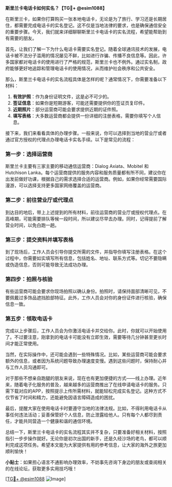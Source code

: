 **斯里兰卡电话卡如何实名？【TG💪+ @esim1088】**

在斯里兰卡，如果你打算购买一张本地电话卡，无论是为了旅行、学习还是长期居住，都需要完成电话卡的实名登记。这不仅是当地法律的要求，也是确保通信安全的重要步骤。今天，我们就来详细聊聊斯里兰卡电话卡的实名流程，希望能帮助到有需要的朋友。

首先，让我们了解一下为什么电话卡需要实名登记。随着全球通讯技术的发展，电话卡被不法分子滥用的情况屡见不鲜，比如进行诈骗、传播不良信息等。因此，许多国家都对电话卡的使用进行了严格的规范，斯里兰卡也不例外。通过实名制，政府能够更好地追踪和管理电话卡的使用情况，从而维护社会秩序和公共安全。

那么，斯里兰卡电话卡的实名流程具体是怎样的呢？通常情况下，你需要准备以下材料：

1. **有效护照**：作为身份证明文件，这是必不可少的。
2. **签证信息**：如果你是短期游客，可能还需要提供你的签证页复印件。
3. **近期照片**：部分运营商可能会要求提供近期的证件照。
4. **填写表格**：大多数运营商都会提供一份详细的注册表格，需要你填写个人信息。

接下来，我们来看看具体的办理步骤。一般来说，你可以选择到当地的营业厅或者通过官方授权的代理点办理电话卡实名手续。以下是常见的流程：

### 第一步：选择运营商
斯里兰卡主要有三家主要的移动通信运营商：Dialog Axiata、Mobitel 和 Hutchison Lanka。每个运营商提供的服务内容和服务质量都有所不同，建议你在出发前做好功课，根据自己的需求选择合适的运营商。例如，如果你经常需要国际漫游，可以选择支持更多国家网络覆盖的运营商。

### 第二步：前往营业厅或代理点
到达目的地后，带上上述提到的所有材料，前往运营商的营业厅或授权代理点。在高峰期，可能需要排队等候一段时间，所以建议尽早去办理。同时，记得提前了解营业时间，以免白跑一趟。

### 第三步：提交资料并填写表格
到了现场后，工作人员会引导你提交所需的文件，并指导你填写注册表格。在这个过程中，你需要如实填写所有信息，包括姓名、地址、联系方式等。切记不要隐瞒或伪造信息，否则可能导致无法成功办理。

### 第四步：拍照与核验
有些运营商可能会要求你现场拍照以确认身份。拍照时，请保持面部清晰可见，不要佩戴过多饰品遮挡脸部特征。此外，工作人员会对你的身份证件进行核验，确保信息一致。

### 第五步：领取电话卡
完成以上步骤后，工作人员会为你激活电话卡并交给你。此时，你就可以开始使用了。不过要注意，刚拿到的电话卡可能没有立即生效，需要等待几分钟甚至更长时间才能正常使用。

当然，在实际操作中，还可能会遇到一些特殊情况。比如，某些运营商可能会要求额外的信息，或者因为系统问题导致办理速度变慢。遇到这些问题时，保持耐心并与工作人员沟通即可。

对于那些不想亲自跑腿的朋友来说，现在也有更加便捷的方式——线上办理。近年来，随着电子化服务的普及，越来越多的运营商推出了在线申请电话卡的服务。只需下载对应的APP，按照提示上传所需材料，就能轻松完成实名登记。这种方式不仅节省了时间和精力，还能避免因语言障碍造成的困扰。

最后，提醒大家在使用电话卡时要遵守当地的法律法规。比如，不得利用电话卡从事任何违法活动；妥善保管好个人信息，防止泄露给他人。只有每个人都尽到责任，才能共同营造一个健康和谐的通信环境。

总结一下，斯里兰卡电话卡的实名流程其实并不复杂，只要准备好相关材料，按照指引一步步操作就好。无论你是初次出国的新手，还是久经沙场的老鸟，都可以顺利完成这项任务。希望本文能为大家提供有用的参考信息，让大家的海外之旅更加顺利愉快！

**小贴士**：如果担心语言不通影响办理效率，不妨事先咨询下身边的朋友或查阅相关的在线论坛，获取更多实用技巧哦！

[[TG💪+ @esim1088](https://t.me/s/esim1088) ![Image](https://i.postimg.cc/4NQfJmqS/Snipaste-2025-05-13-00-14-12.png)]